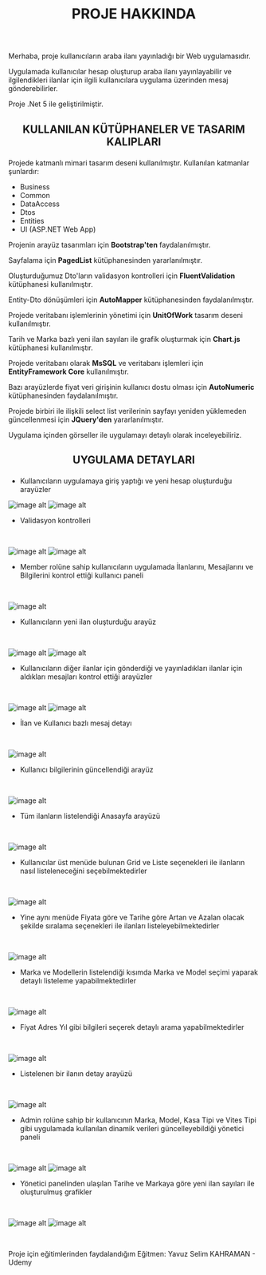 
# <p align="center"> PROJE HAKKINDA </p>
<br>
<p>Merhaba, proje kullanıcıların araba ilanı yayınladığı bir Web uygulamasıdır.</p>
<p>Uygulamada kullanıcılar hesap oluşturup araba ilanı yayınlayabilir ve ilgilendikleri ilanlar için ilgili kullanıcılara uygulama üzerinden mesaj gönderebilirler.</p>
<p>Proje .Net 5 ile geliştirilmiştir.</p>

## <p align="center">KULLANILAN KÜTÜPHANELER VE TASARIM KALIPLARI</p>
<p>Projede katmanlı mimari tasarım deseni kullanılmıştır. Kullanılan katmanlar şunlardır:

- Business
- Common
- DataAccess
- Dtos
- Entities
- UI (ASP.NET Web App)
</p>

<p>
    Projenin arayüz tasarımları için <strong>Bootstrap'ten</strong> faydalanılmıştır.
</p>
<p>Sayfalama için <b>PagedList</b> kütüphanesinden yararlanılmıştır.</p>
<p>Oluşturduğumuz Dto'ların validasyon kontrolleri için <b>FluentValidation</b> kütüphanesi kullanılmıştır.</p>
<p>Entity-Dto dönüşümleri için <b>AutoMapper</b> kütüphanesinden faydalanılmıştır.</p>
<p>Projede veritabanı işlemlerinin yönetimi için <b>UnitOfWork</b> tasarım deseni kullanılmıştır.</p>
<p>Tarih ve Marka bazlı yeni ilan sayıları ile grafik oluşturmak için <b>Chart.js</b> kütüphanesi kullanılmıştır.</p>
<p>Projede veritabanı olarak <b>MsSQL</b> ve veritabanı işlemleri için <b>EntityFramework Core</b> kullanılmıştır.</p>
<p>Bazı arayüzlerde fiyat veri girişinin kullanıcı dostu olması için <b>AutoNumeric</b> kütüphanesinden faydalanılmıştır.</p>
<p>Projede birbiri ile ilişkili select list verilerinin   sayfayı yeniden yüklemeden güncellenmesi için <b>JQuery'den</b> yararlanılmıştır.</p>

<p>Uygulama içinden görseller ile uygulamayı detaylı olarak inceleyebiliriz.</p>

## <p align="center"> UYGULAMA DETAYLARI </p>


- <p>Kullanıcıların uygulamaya giriş yaptığı ve yeni hesap oluşturduğu arayüzler</p>


![image alt](readmefiles/readme-1.png)
![image alt](readmefiles/readme-3.png)

- Validasyon kontrolleri

<br>

![image alt](readmefiles/readme-2.png)
![image alt](readmefiles/readme-4.png)

- Member rolüne sahip kullanıcıların uygulamada İlanlarını, Mesajlarını ve Bilgilerini kontrol ettiği kullanıcı paneli
<br>

![image alt](readmefiles/readme-5.png)

- Kullanıcıların yeni ilan oluşturduğu arayüz
<br>

![image alt](readmefiles/readme-6.png)
![image alt](readmefiles/readme-7.png)

- Kullanıcıların diğer ilanlar için gönderdiği ve yayınladıkları ilanlar için aldıkları mesajları kontrol ettiği arayüzler
<br>

![image alt](readmefiles/readme-8.png)
![image alt](readmefiles/readme-9.png)

- İlan ve Kullanıcı bazlı mesaj detayı
<br>

![image alt](readmefiles/readme-10.png)

- Kullanıcı bilgilerinin güncellendiği arayüz
<br>

![image alt](readmefiles/readme-11.png)

- Tüm ilanların listelendiği Anasayfa arayüzü
<br>

![image alt](readmefiles/readme-16.png)

- Kullanıcılar üst menüde bulunan Grid ve Liste seçenekleri ile ilanların nasıl listeleneceğini seçebilmektedirler
<br>

![image alt](readmefiles/readme-17.png)

- Yine aynı menüde Fiyata göre ve Tarihe göre Artan ve Azalan olacak şekilde sıralama seçenekleri ile ilanları listeleyebilmektedirler
<br>

![image alt](readmefiles/readme-18.png)

- Marka ve Modellerin listelendiği kısımda Marka ve Model seçimi yaparak detaylı listeleme yapabilmektedirler
<br>

![image alt](readmefiles/readme-19.png)

- Fiyat Adres Yıl gibi bilgileri seçerek detaylı arama yapabilmektedirler
<br>

![image alt](readmefiles/readme-20.png)

- Listelenen bir ilanın detay arayüzü
<br>

![image alt](readmefiles/readme-21.png)

- Admin rolüne sahip bir kullanıcının Marka, Model, Kasa Tipi ve Vites Tipi gibi uygulamada kullanılan dinamik verileri güncelleyebildiği yönetici paneli
<br>

![image alt](readmefiles/readme-12.png)
![image alt](readmefiles/readme-13.png)

- Yönetici panelinden ulaşılan Tarihe ve Markaya göre yeni ilan sayıları ile oluşturulmuş grafikler
<br>

![image alt](readmefiles/readme-14.png)
![image alt](readmefiles/readme-15.png)

<br>

<p>Proje için eğitimlerinden faydalandığım Eğitmen: Yavuz Selim KAHRAMAN - Udemy</p>









